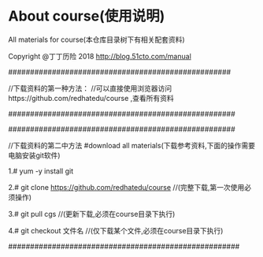 # About course(使用说明)
All materials for course(本仓库目录树下有相关配套资料)

Copyright @丁丁历险 $2018$
http://blog.51cto.com/manual

###################################################

//下载资料的第一种方法：
//可以直接使用浏览器访问https://github.com/redhatedu/course ,查看所有资料

####################################################

####################################################

//下载资料的第二中方法
#download all materials(下载参考资料,下面的操作需要电脑安装git软件)

1.# yum -y install git

2.# git clone https://github.com/redhatedu/course      //(完整下载,第一次使用必须操作)

3.# git pull  	                   cgs   //(更新下载,必须在course目录下执行)

4.# git checkout 文件名			      //(仅下载某个文件,必须在course目录下执行)

#####################################################

